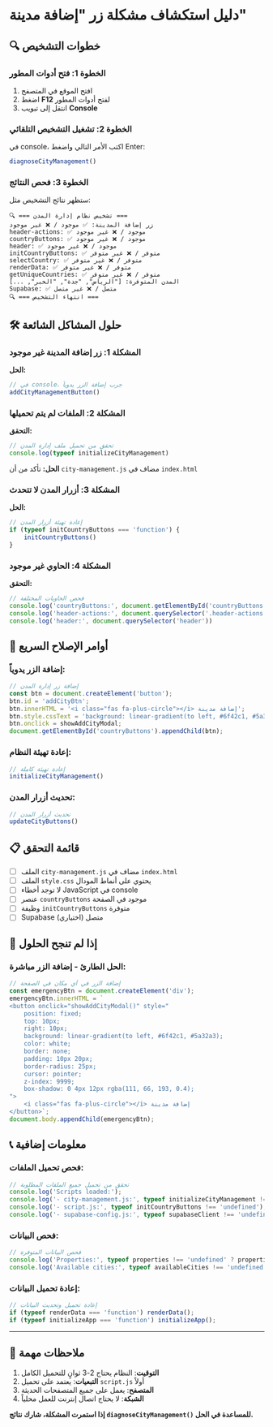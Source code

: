 # دليل استكشاف مشكلة زر "إضافة مدينة"

## 🔍 خطوات التشخيص

### الخطوة 1: فتح أدوات المطور
1. افتح الموقع في المتصفح
2. اضغط **F12** لفتح أدوات المطور
3. انتقل إلى تبويب **Console**

### الخطوة 2: تشغيل التشخيص التلقائي
في console، اكتب الأمر التالي واضغط Enter:
```javascript
diagnoseCityManagement()
```

### الخطوة 3: فحص النتائج
ستظهر نتائج التشخيص مثل:
```
🔍 === تشخيص نظام إدارة المدن ===
زر إضافة المدينة: ✅ موجود / ❌ غير موجود
header-actions: ✅ موجود / ❌ غير موجود
countryButtons: ✅ موجود / ❌ غير موجود
header: ✅ موجود / ❌ غير موجود
initCountryButtons: ✅ متوفر / ❌ غير متوفر
selectCountry: ✅ متوفر / ❌ غير متوفر
renderData: ✅ متوفر / ❌ غير متوفر
getUniqueCountries: ✅ متوفر / ❌ غير متوفر
المدن المتوفرة: ["الرياض", "جدة", "الخبر", ...]
Supabase: ✅ متصل / ❌ غير متصل
🔍 === انتهاء التشخيص ===
```

## 🛠️ حلول المشاكل الشائعة

### المشكلة 1: زر إضافة المدينة غير موجود
**الحل:**
```javascript
// في console، جرب إضافة الزر يدوياً
addCityManagementButton()
```

### المشكلة 2: الملفات لم يتم تحميلها
**التحقق:**
```javascript
// تحقق من تحميل ملف إدارة المدن
console.log(typeof initializeCityManagement)
```

**الحل:** تأكد من أن `city-management.js` مضاف في `index.html`

### المشكلة 3: أزرار المدن لا تتحدث
**الحل:**
```javascript
// إعادة تهيئة أزرار المدن
if (typeof initCountryButtons === 'function') {
    initCountryButtons()
}
```

### المشكلة 4: الحاوي غير موجود
**التحقق:**
```javascript
// فحص الحاويات المختلفة
console.log('countryButtons:', document.getElementById('countryButtons'))
console.log('header-actions:', document.querySelector('.header-actions'))
console.log('header:', document.querySelector('header'))
```

## 🔧 أوامر الإصلاح السريع

### إضافة الزر يدوياً:
```javascript
// إضافة زر إدارة المدن
const btn = document.createElement('button');
btn.id = 'addCityBtn';
btn.innerHTML = '<i class="fas fa-plus-circle"></i> إضافة مدينة';
btn.style.cssText = 'background: linear-gradient(to left, #6f42c1, #5a32a3); color: white; border: none; padding: 8px 15px; border-radius: 20px; cursor: pointer; margin: 5px;';
btn.onclick = showAddCityModal;
document.getElementById('countryButtons').appendChild(btn);
```

### إعادة تهيئة النظام:
```javascript
// إعادة تهيئة كاملة
initializeCityManagement()
```

### تحديث أزرار المدن:
```javascript
// تحديث أزرار المدن
updateCityButtons()
```

## 📋 قائمة التحقق

- [ ] الملف `city-management.js` مضاف في `index.html`
- [ ] الملف `style.css` يحتوي على أنماط المودال
- [ ] لا توجد أخطاء JavaScript في console
- [ ] عنصر `countryButtons` موجود في الصفحة
- [ ] وظيفة `initCountryButtons` متوفرة
- [ ] Supabase متصل (اختياري)

## 🚨 إذا لم تنجح الحلول

### الحل الطارئ - إضافة الزر مباشرة:
```javascript
// إضافة الزر في أي مكان في الصفحة
const emergencyBtn = document.createElement('div');
emergencyBtn.innerHTML = `
<button onclick="showAddCityModal()" style="
    position: fixed;
    top: 10px;
    right: 10px;
    background: linear-gradient(to left, #6f42c1, #5a32a3);
    color: white;
    border: none;
    padding: 10px 20px;
    border-radius: 25px;
    cursor: pointer;
    z-index: 9999;
    box-shadow: 0 4px 12px rgba(111, 66, 193, 0.4);
">
    <i class="fas fa-plus-circle"></i> إضافة مدينة
</button>`;
document.body.appendChild(emergencyBtn);
```

## 📞 معلومات إضافية

### فحص تحميل الملفات:
```javascript
// تحقق من تحميل جميع الملفات المطلوبة
console.log('Scripts loaded:');
console.log('- city-management.js:', typeof initializeCityManagement !== 'undefined');
console.log('- script.js:', typeof initCountryButtons !== 'undefined');
console.log('- supabase-config.js:', typeof supabaseClient !== 'undefined');
```

### فحص البيانات:
```javascript
// فحص البيانات المتوفرة
console.log('Properties:', typeof properties !== 'undefined' ? properties.length : 'غير متوفر');
console.log('Available cities:', typeof availableCities !== 'undefined' ? availableCities : 'غير متوفر');
```

### إعادة تحميل البيانات:
```javascript
// إعادة تحميل وتحديث البيانات
if (typeof renderData === 'function') renderData();
if (typeof initializeApp === 'function') initializeApp();
```

---

## 📝 ملاحظات مهمة

1. **التوقيت**: النظام يحتاج 2-3 ثوانٍ للتحميل الكامل
2. **التبعيات**: يعتمد على تحميل `script.js` أولاً
3. **المتصفح**: يعمل على جميع المتصفحات الحديثة
4. **الشبكة**: لا يحتاج اتصال إنترنت للعمل محلياً

**إذا استمرت المشكلة، شارك نتائج `diagnoseCityManagement()` للمساعدة في الحل.**
